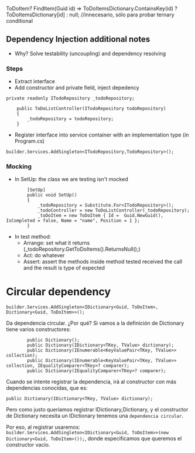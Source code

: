 ToDoItem? FindItem(Guid id) => ToDoItemsDictionary.ContainsKey(id) ? ToDoItemsDictionary[id] : null; //innecesario, sólo para probar ternary conditional

## Dependency Injection additional notes
- Why? Solve testability (uncoupling) and dependency resolving

### Steps
- Extract interface
- Add constructor and private field, inject depedency 
```
private readonly ITodoRepository _todoRepository;

    public ToDoListController(ITodoRepository todoRepository)
    {
        _todoRepository = todoRepository;
    }
```
- Register interface into service container with an implementation type (in Program.cs)
```
builder.Services.AddSingleton<ITodoRepository,TodoRepository>();
```

### Mocking
- In SetUp: the class we are testing isn't mocked
```
        [SetUp]
        public void SetUp()
        {
            _todoRepository = Substitute.For<ITodoRepository>();
            _todoController = new ToDoListController(_todoRepository);
            _toDoItem = new ToDoItem { Id =  Guid.NewGuid(), IsCompleted = false, Name = "name", Position = 1 };
        }
```
- In test method:
    - Arrange: set what it returns (_todoRepository.GetToDoItems().ReturnsNull();)
    - Act: do whatever
    - Assert: assert the methods inside method tested received the call and the result is type of expected

# 
# Circular dependency
```
builder.Services.AddSingleton<IDictionary<Guid, ToDoItem>, Dictionary<Guid, ToDoItem>>();
```
Da dependencia circular. ¿Por qué? Si vamos a la definición de Dictionary tiene varios constructores:
```
        public Dictionary();
        public Dictionary(IDictionary<TKey, TValue> dictionary);
        public Dictionary(IEnumerable<KeyValuePair<TKey, TValue>> collection);
        public Dictionary(IEnumerable<KeyValuePair<TKey, TValue>> collection, IEqualityComparer<TKey>? comparer);
        public Dictionary(IEqualityComparer<TKey>? comparer);
```
Cuando se intente registrar la dependencia, irá al constructor con más dependencias conocidas, que es:

`public Dictionary(IDictionary<TKey, TValue> dictionary);`
    
Pero como justo queríamos registrar IDictionary,Dictionary, y el constructor de Dictionary necesita un IDictionary tenemos una `dependencia circular`.

Por eso, al registrar usaremos: 
`builder.Services.AddSingleton<IDictionary<Guid, ToDoItem>>(new Dictionary<Guid, ToDoItem>());`, donde especificamos que queremos el constructor vacío.

